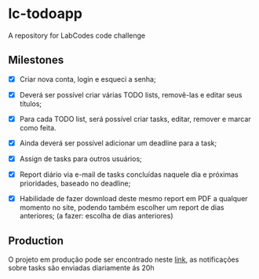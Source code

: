 # lc-todoapp
A repository for LabCodes code challenge


## Milestones
- [x] Criar nova conta, login e esqueci a senha;
- [x] Deverá ser possível criar várias TODO lists, removê-las e editar seus títulos;
- [x] Para cada TODO list, será possível criar tasks, editar, remover e marcar como feita. 
- [x] Ainda deverá ser possível adicionar um deadline para a task;
- [x] Assign de tasks para outros usuários;
- [x] Report diário via e-mail de tasks concluídas naquele dia e próximas prioridades, baseado no deadline;
- [x] Habilidade de fazer download deste mesmo report em PDF a qualquer momento no site, podendo também escolher um report de dias anteriores;  (a fazer: escolha de dias anteriores)


## Production
O projeto em produção pode ser encontrado neste [link](http://159.89.177.23), as notificações sobre tasks são enviadas diariamente ás 20h
